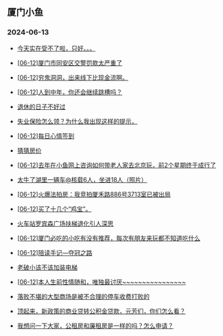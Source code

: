 ## 厦门小鱼 
### 2024-06-13

+ [今天实在受不了啦，只好。。。](http://bbs.xmfish.com/read-htm-tid-18203683.html)

+ [[06-12]厦门市同安区交警罚款太严重了](http://bbs.xmfish.com/read-htm-tid-18203706.html)

+ [[06-12]穷鬼洞洞，出来线下比现金流啊。](http://bbs.xmfish.com/read-htm-tid-18203906.html)

+ [[06-12]人到中年，你还会继续跳槽吗？](http://bbs.xmfish.com/read-htm-tid-18203763.html)

+ [退休的日子不好过](http://bbs.xmfish.com/read-htm-tid-18203804.html)

+ [失业保险怎么领？为什么我出现这样的提示，](http://bbs.xmfish.com/read-htm-tid-18203611.html)

+ [[06-12]每日心情签到](http://bbs.xmfish.com/read-htm-tid-18203609.html)

+ [猜猜房价](http://bbs.xmfish.com/read-htm-tid-18203823.html)

+ [[06-12]去年在小鱼网上咨询如何带老人家去北京玩，前2个星期终于成行了](http://bbs.xmfish.com/read-htm-tid-18203657.html)

+ [太牛了湖里一辆车@核载6人，坐进18人（照片）](http://bbs.xmfish.com/read-htm-tid-18203935.html)

+ [[06-12]火爆法拍房：我竞拍厦禾路886号3713室已被出局](http://bbs.xmfish.com/read-htm-tid-18203930.html)

+ [[06-12]买了十几个“鸡宝”。](http://bbs.xmfish.com/read-htm-tid-18203738.html)

+ [火车站罗宾森广场扶梯退化引人深思](http://bbs.xmfish.com/read-htm-tid-18203913.html)

+ [[06-12]厦门必吃的小吃有没有推荐，每次有朋友来玩都不知道吃什么](http://bbs.xmfish.com/read-htm-tid-18203837.html)

+ [[06-12]陪读手记—夺冠之路](http://bbs.xmfish.com/read-htm-tid-18203797.html)

+ [老破小该不该加装电梯](http://bbs.xmfish.com/read-htm-tid-18203810.html)

+ [[06-12]本人生前性情随和，唯独最讨厌~~~~~~~~~~~~~~~~](http://bbs.xmfish.com/read-htm-tid-18203995.html)

+ [落败不堪的大型商场是被不合理的停车收费打败的](http://bbs.xmfish.com/read-htm-tid-18203924.html)

+ [顶起来，新政策的商业贷转公积金贷款，元芳们，你们怎么看？](http://bbs.xmfish.com/read-htm-tid-18203972.html)

+ [我想问一下大家，公租房和廉租房是一样的吗？怎么申请？](http://bbs.xmfish.com/read-htm-tid-18203891.html)

